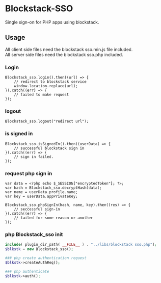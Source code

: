 # Blockstack-SSO
Single sign-on for PHP apps using blockstack.

## Usage
All client side files need the blockstack sso.min.js file included.<br />
All server side files need the blockstack sso.php included.

### Login
```JS
Blockstack_sso.login().then((url) => {
	// redirect to blockstack service
	window.location.replace(url);
}).catch((err) => {
	// failed to make request
});
```

### logout
```JS
Blockstack_sso.logout("redirect url");
```

### is signed in
```JS
Blockstack_sso.isSignedIn().then((userData) => {
	// successful blockstack sign in
}).catch((err) => {
	// sign in failed.
});
```

### request php sign in
```JS
var data = <?php echo $_SESSION["encryptedToken"]; ?>;
var hash = Blockstack_sso.decryptHash(data);
var name = userData.profile.name;
var key = userData.appPrivateKey;

Blockstack_sso.phpSignIn(hash, name, key).then((res) => {
	// seccessful sign-in
}).catch((err) => {
	// failed for some reason or another
});
```

### php Blockstack_sso init
```PHP
include( plugin_dir_path( __FILE__ ) . "../libs/blockstack sso.php");
$blkstk = new Blockstack_sso();

### php create authentication request
$blkstk->createAuthReq();

### php authenticate
$blkstk->auth();
```
